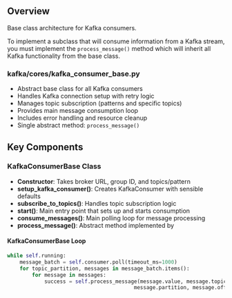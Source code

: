 ## Overview
Base class architecture for Kafka consumers. 

To implement a subclass that will consume information from a Kafka stream, you must implement the `process_message()` method which will inherit all Kafka functionality from the base class.

### kafka/cores/kafka_consumer_base.py
- Abstract base class for all Kafka consumers
- Handles Kafka connection setup with retry logic
- Manages topic subscription (patterns and specific topics)
- Provides main message consumption loop
- Includes error handling and resource cleanup
- Single abstract method: `process_message()`

## Key Components

### KafkaConsumerBase Class
- **Constructor**: Takes broker URL, group ID, and topics/pattern
- **setup_kafka_consumer()**: Creates KafkaConsumer with sensible defaults
- **subscribe_to_topics()**: Handles topic subscription logic
- **start()**: Main entry point that sets up and starts consumption
- **consume_messages()**: Main polling loop for message processing
- **process_message()**: Abstract method implemented by 

#### **KafkaConsumerBase Loop**
```python
while self.running:
    message_batch = self.consumer.poll(timeout_ms=1000)
    for topic_partition, messages in message_batch.items():
        for message in messages:
            success = self.process_message(message.value, message.topic, 
                                         message.partition, message.offset)
```


